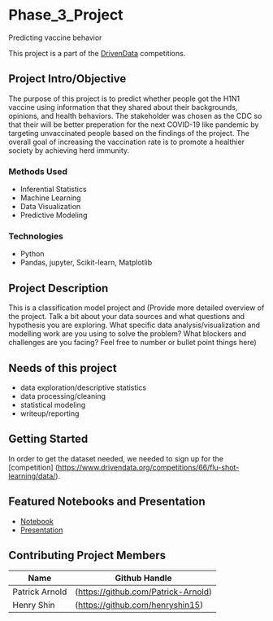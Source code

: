 # Phase_3_Project
Predicting vaccine behavior

This project is a part of the [DrivenData](https://www.drivendata.org/competitions/66/flu-shot-learning/page/210/) competitions.  

## Project Intro/Objective
The purpose of this project is to predict whether people got the H1N1 vaccine using information that they shared about their backgrounds, opinions, and health behaviors. The stakeholder was chosen as the CDC so that their will be better preperation for the next COVID-19 like pandemic by targeting unvaccinated people based on the findings of the project. The overall goal of increasing the vaccination rate is to promote a healthier society by achieving herd immunity. 

### Methods Used
* Inferential Statistics
* Machine Learning
* Data Visualization
* Predictive Modeling

### Technologies
* Python
* Pandas, jupyter, Scikit-learn, Matplotlib

## Project Description
This is a classification model project and
(Provide more detailed overview of the project.  Talk a bit about your data sources and what questions and hypothesis you are exploring. What specific data analysis/visualization and modelling work are you using to solve the problem? What blockers and challenges are you facing?  Feel free to number or bullet point things here)

## Needs of this project
- data exploration/descriptive statistics
- data processing/cleaning
- statistical modeling
- writeup/reporting

## Getting Started
In order to get the dataset needed, we needed to sign up for the [competition] (https://www.drivendata.org/competitions/66/flu-shot-learning/data/).

## Featured Notebooks and Presentation
* [Notebook](https://github.com/Patrick-Arnold/Phase_3_Project/blob/main/Main_Notebook.ipynb)
* [Presentation](https://github.com/Patrick-Arnold/Phase_3_Project/blob/main/Presentation.pdf)

## Contributing Project Members
|Name     |  Github Handle   | 
|---------|-----------------|
|Patrick Arnold|(https://github.com/Patrick-Arnold)|
|Henry Shin |(https://github.com/henryshin15)|

